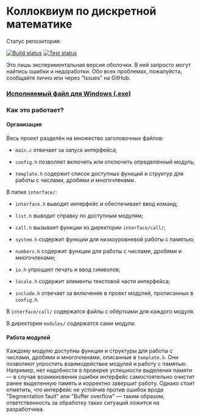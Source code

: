 # Коллоквиум по дискретной математике

Статус репозитория:

[![Build status](https://github.com/VolodyaZAVR/DM-project/workflows/Build/badge.svg)](https://github.com/VolodyaZAVR/DM-project/actions?query=workflow%3ABuild)
[![Test status](https://github.com/VolodyaZAVR/DM-project/workflows/Test/badge.svg)](https://github.com/VolodyaZAVR/DM-project/actions?query=workflow%3ATest)

Это лишь экспериментальная версия оболочки. В ней запросто могут найтись ошибки и недоработки. Обо всех проблемах, пожалуйста, сообщайте лично или через "Issues" на GitHub.

### [Исполняемый файл для Windows (.exe)](https://github.com/VolodyaZAVR/DM-project/raw/master/main.exe)

### Как это работает?

#### Организация

Весь проект разделён на множество заголовочных файлов:

- `main.c` отвечает за запуск интерфейса;

- `config.h` позволяет включить или отключить определённый модуль;

- `template.h` содержит список доступных функций и структур для работы с числами, дробями и многочленами.

В папке `interface/`:

- `interface.h` выводит интерфейс и обеспечивает ввод команд;

- `list.h` выводит справку по доступным модулям;

- `call.h` вызывает функции из директории `interface/call/`;

- `system.h` содержит функции для низкоуровневой работы с памятью;

- `numbers.h` содержит функции для работы с числами, дробями и многочленами;

- `io.h` упрощает печать и ввод символов;

- `locale.h` содержит элементы текстовой части интерфейса;

- `include.h` отвечает за включение в проект модулей, прописанных в `config.h`.

В `interface/call/` содержатся файлы с обёртками для каждого модуля.

В директории `modules/` содержатся сами модули.

#### Работа модулей

Каждому модулю доступны функции и структуры для работы с числами, дробями и многочленами, описанные в `template.h`. Они позволяют упростить взаимодействие модулей и работу с памятью. Например, нет надобности в проверке успешности выделения памяти — в случае возникновения ошибки интерфейс самостоятельно очистит ранее выделенную память и корректно завершит работу. Однако стоит отметить, что интерфейс не устойчив против ошибок вроде "Segmentation fault" или "Buffer overflow" — таким образом, ответственность за обработку таких ситуаций ложится на разработчика.
